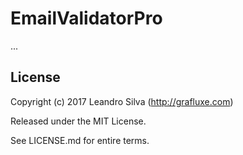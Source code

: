 # EmailValidatorPro

...

## License

Copyright (c) 2017 Leandro Silva (http://grafluxe.com)

Released under the MIT License.

See LICENSE.md for entire terms.
